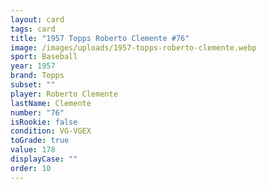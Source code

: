 ```yaml
---
layout: card
tags: card
title: "1957 Topps Roberto Clemente #76"
image: /images/uploads/1957-topps-roberto-clemente.webp
sport: Baseball
year: 1957
brand: Topps
subset: ""
player: Roberto Clemente
lastName: Clemente
number: "76"
isRookie: false
condition: VG-VGEX
toGrade: true
value: 178
displayCase: ""
order: 10
---
```

